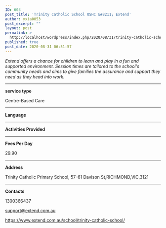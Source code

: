 ```yaml
---
ID: 603
post_title: 'Trinity Catholic School OSHC &#8211; Extend'
author: yxia0053
post_excerpt: ""
layout: post
permalink: >
  http://localhost/wordpress/index.php/2020/08/31/trinity-catholic-school-oshc-extend/
published: true
post_date: 2020-08-31 06:51:57
---
```

<em>Extend offers a chance for children to learn and play in a fun and supported environment. Session times are tailored to the school's community needs and aims to give families the assurance and support they need as they head into work.</em>

<!--more-->

<hr />

<strong>service type</strong>

Centre-Based Care

<hr />

<strong>Language</strong>



<hr />

<strong>Activities Provided</strong>



<hr />

<strong>Fees Per Day</strong>

29.90

<hr />

<strong>Address</strong>

Trinity Catholic Primary School, 57-61 Davison St,RICHMOND,VIC,3121

<hr />

<strong>Contacts</strong>

1300366437

support@extend.com.au

https://www.extend.com.au/school/trinity-catholic-school/